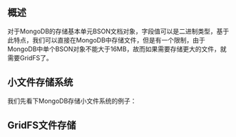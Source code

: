 ## 概述
对于MongoDB的存储基本单元BSON文档对象，字段值可以是二进制类型，基于此特点，我们可以直接在MongoDB中存储文件，但是有一个限制，由于MongoDB中单个BSON对象不能大于16MB，故而如果需要存储更大的文件，就需要GridFS了。

## 小文件存储系统
我们先看下MongoDB存储小文件系统的例子：




## GridFS文件存储

